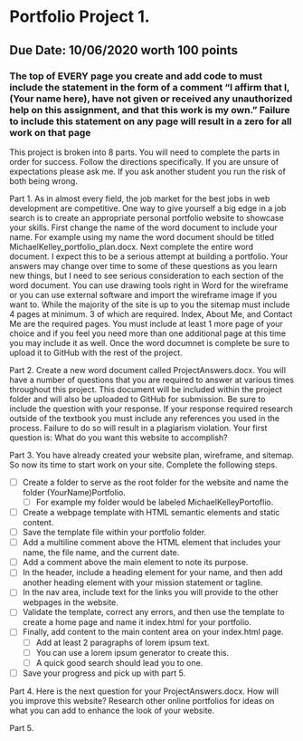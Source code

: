 # Portfolio Project 1.

## Due Date: 10/06/2020 worth 100 points

### The top of **EVERY** page you create and add code to must include the statement in the form of a comment “I affirm that I, (Your name here), have not given or received any unauthorized help on this assignment, and that this work is my own.” Failure to include this statement on any page will result in a zero for all work on that page

This project is broken into 8 parts. You will need to complete the parts in order for success. Follow the directions specifically. If you are unsure of expectations please ask me. If you ask another student you run the risk of both being wrong.

Part 1. As in almost every field, the job market for the best jobs in web development are competitive. One way to give yourself a big edge in a job search is to create an appropriate personal portfolio website to showcase your skills. First change the name of the word document to include your name. For example using my name the word document should be titled MichaelKelley_portfolio_plan.docx. Next complete the entire word document. I expect this to be a serious attempt at building a portfolio. Your answers may change over time to some of these questions as you learn new things, but I need to see serious consideration to each section of the word document. You can use drawing tools right in Word for the wireframe or you can use external software and import the wireframe image if you want to. While the majority of the site is up to you the sitemap must include 4 pages at minimum. 3 of which are required. Index, About Me, and Contact Me are the required pages. You must include at least 1 more page of your choice and if you feel you need more than one additional page at this time you may include it as well. Once the word documnet is complete be sure to upload it to GitHub with the rest of the project.

Part 2. Create a new word document called ProjectAnswers.docx. You will have a number of questions that you are required to answer at various times throughout this project. This document will be included within the project folder and will also be uploaded to GitHub for submission. Be sure to include the question with your response. If your response required research outside of the textbook you must include any references you used in the process. Failure to do so will result in a plagiarism violation. Your first question is: What do you want this website to accomplish?

Part 3. You have already created your website plan, wireframe, and sitemap. So now its time to start work on your site. Complete the following steps.
* [ ] Create a folder to serve as the root folder for the website and name the folder (YourName)Portfolio.
  * [ ] For example my folder would be labeled MichaelKelleyPortoflio.
* [ ] Create a webpage template with HTML semantic elements and static content.
* [ ] Save the template file within your portfolio folder.
* [ ] Add a multiline comment above the HTML element that includes your name, the file name, and the current date.
* [ ] Add a comment above the main element to note its purpose.
* [ ] In the header, include a heading element for your name, and then add another heading element with your mission statement or tagline.
* [ ] In the nav area, include text for the links you will provide to the other webpages in the website.
* [ ] Validate the template, correct any errors, and then use the template to create a home page and name it index.html for your portfolio.
* [ ] Finally, add content to the main content area on your index.html page.
  * [ ] Add at least 2 paragraphs of lorem ipsum text.
  * [ ] You can use a lorem ipsum generator to create this.
  * [ ] A quick good search should lead you to one.  
* [ ] Save your progress and pick up with part 5.

Part 4. Here is the next question for your ProjectAnswers.docx. How will you improve this website? Research other online portfolios for ideas on what you can add to enhance the look of your website.

Part 5. 
